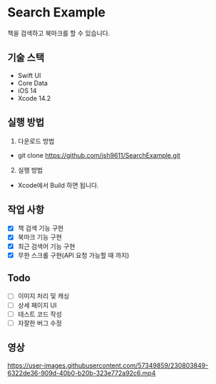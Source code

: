 # Search Example

책을 검색하고 북마크를 할 수 있습니다.

## 기술 스택

- Swift UI
- Core Data
- iOS 14
- Xcode 14.2

## 실행 방법
1. 다운로드 방법
  - git clone https://github.com/jsh9611/SearchExample.git
2. 실행 방법
  - Xcode에서 Build 하면 됩니다.
  
## 작업 사항
- [x] 책 검색 기능 구현
- [X] 북마크 기능 구현
- [X] 최근 검색어 기능 구현
- [X] 무한 스크롤 구현(API 요청 가능할 때 까지)

## Todo
- [ ] 이미지 처리 및 캐싱
- [ ] 상세 페이지 UI
- [ ] 테스트 코드 작성
- [ ] 자잘한 버그 수정

## 영상
https://user-images.githubusercontent.com/57349859/230803849-6322de36-909d-40b0-b20b-323e772a92c6.mp4


